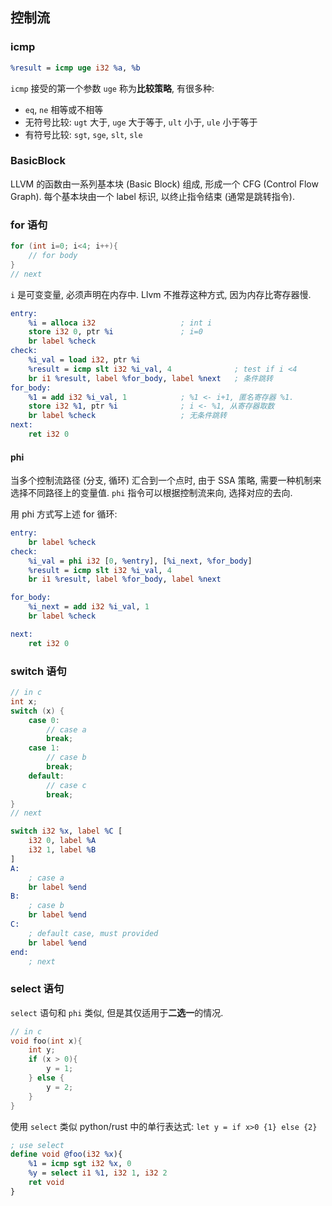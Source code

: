 ## 控制流

### icmp

```llvm
%result = icmp uge i32 %a, %b
```

`icmp` 接受的第一个参数 `uge` 称为**比较策略**, 有很多种:
- `eq`, `ne` 相等或不相等
- 无符号比较: `ugt` 大于, `uge` 大于等于, `ult` 小于, `ule` 小于等于
- 有符号比较: `sgt`, `sge`, `slt`, `sle`

### BasicBlock

LLVM 的函数由一系列基本块 (Basic Block) 组成, 形成一个 CFG (Control Flow Graph). 每个基本块由一个 label 标识, 以终止指令结束 (通常是跳转指令).

### for 语句

```c
for (int i=0; i<4; i++){
	// for body 
}
// next
```

`i` 是可变变量, 必须声明在内存中. Llvm 不推荐这种方式, 因为内存比寄存器慢.

```llvm
entry:
	%i = alloca i32                   ; int i
	store i32 0, ptr %i               ; i=0
	br label %check
check:
	%i_val = load i32, ptr %i
	%result = icmp slt i32 %i_val, 4              ; test if i <4
	br i1 %result, label %for_body, label %next   ; 条件跳转
for_body:
	%1 = add i32 %i_val, 1            ; %1 <- i+1, 匿名寄存器 %1.
	store i32 %1, ptr %i              ; i <- %1, 从寄存器取数
	br label %check                   ; 无条件跳转
next:
	ret i32 0
```

#### phi 

当多个控制流路径 (分支, 循环) 汇合到一个点时, 由于 SSA 策略, 需要一种机制来选择不同路径上的变量值. `phi` 指令可以根据控制流来向, 选择对应的去向.

用 phi 方式写上述 for 循环:

```llvm
entry:
	br label %check 
check:
	%i_val = phi i32 [0, %entry], [%i_next, %for_body]
	%result = icmp slt i32 %i_val, 4
	br i1 %result, label %for_body, label %next 

for_body:
	%i_next = add i32 %i_val, 1
	br label %check 

next:
	ret i32 0
```

### switch 语句

```c
// in c
int x;
switch (x) {
	case 0:
		// case a
		break;
	case 1:
		// case b
		break;
	default:
		// case c
		break;
}
// next
```

```llvm
switch i32 %x, label %C [
	i32 0, label %A
	i32 1, label %B
]
A: 
	; case a
	br label %end
B:
	; case b
	br label %end
C:
	; default case, must provided
	br label %end
end:
	; next
```

### select 语句

`select` 语句和 `phi` 类似, 但是其仅适用于**二选一**的情况.

```c
// in c
void foo(int x){
	int y;
	if (x > 0){
		y = 1;
	} else {
		y = 2;
	}
}
```

使用 `select` 类似 python/rust 中的单行表达式: `let y = if x>0 {1} else {2}`

```llvm
; use select
define void @foo(i32 %x){
	%1 = icmp sgt i32 %x, 0
	%y = select i1 %1, i32 1, i32 2
	ret void
}
```
